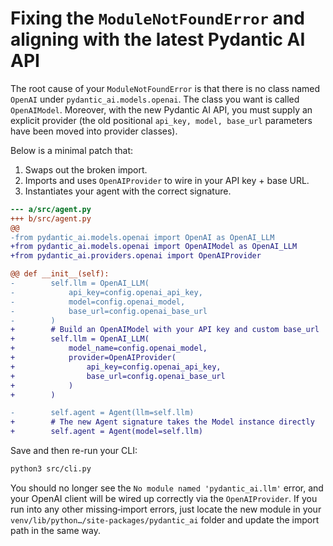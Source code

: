 # Fixing the `ModuleNotFoundError` and aligning with the latest Pydantic AI API

The root cause of your `ModuleNotFoundError` is that there is no class named `OpenAI` under `pydantic_ai.models.openai`. The class you want is called `OpenAIModel`. Moreover, with the new Pydantic AI API, you must supply an explicit provider (the old positional `api_key, model, base_url` parameters have been moved into provider classes).

Below is a minimal patch that:

1. Swaps out the broken import.
2. Imports and uses `OpenAIProvider` to wire in your API key + base URL.
3. Instantiates your agent with the correct signature.

```diff
--- a/src/agent.py
+++ b/src/agent.py
@@
-from pydantic_ai.models.openai import OpenAI as OpenAI_LLM
+from pydantic_ai.models.openai import OpenAIModel as OpenAI_LLM
+from pydantic_ai.providers.openai import OpenAIProvider

@@ def __init__(self):
-        self.llm = OpenAI_LLM(
-            api_key=config.openai_api_key,
-            model=config.openai_model,
-            base_url=config.openai_base_url
-        )
+        # Build an OpenAIModel with your API key and custom base_url
+        self.llm = OpenAI_LLM(
+            model_name=config.openai_model,
+            provider=OpenAIProvider(
+                api_key=config.openai_api_key,
+                base_url=config.openai_base_url
+            )
+        )

-        self.agent = Agent(llm=self.llm)
+        # The new Agent signature takes the Model instance directly
+        self.agent = Agent(model=self.llm)
```

Save and then re-run your CLI:

```bash
python3 src/cli.py
```

You should no longer see the `No module named 'pydantic_ai.llm'` error, and your OpenAI client will be wired up correctly via the `OpenAIProvider`. If you run into any other missing‐import errors, just locate the new module in your `venv/lib/python…/site-packages/pydantic_ai` folder and update the import path in the same way.
